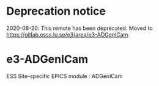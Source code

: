 # Deprecation notice

2020-08-20: This remote has been deprecated. Moved to https://gitlab.esss.lu.se/e3/area/e3-ADGenICam.


e3-ADGenICam  
======
ESS Site-specific EPICS module : ADGenICam

